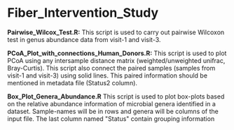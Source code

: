 # Fiber_Intervention_Study
**Pairwise_Wilcox_Test.R:** This script is used to carry out pairwise Wilcoxon test in genus abundance data from visit-1 and visit-3.

**PCoA_Plot_with_connections_Human_Donors.R:** This script is used to plot PCoA using any intersample distance matrix (weighted/unweighted unifrac, Bray-Curtis). This script also connect the paired samples (samples from visit-1 and visit-3) using solid lines. This paired information should be mentioned in metadata file (Status2 column).

**Box_Plot_Genera_Abundance.R** This script is used to plot box-plots based on the relative abundance information of microbial genera identified in a dataset. Sample-names will be in rows and genera will be columns of the input file. The last column named "Status" contain grouping information
